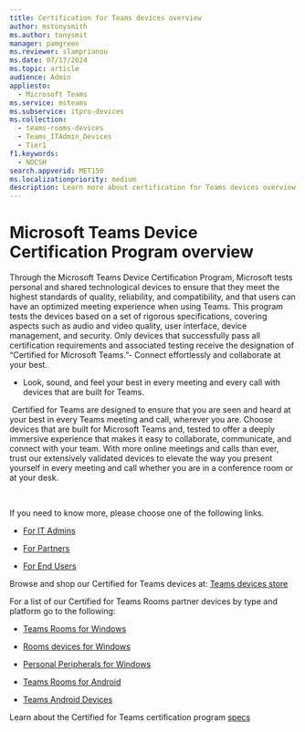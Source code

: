 ```yaml
---
title: Certification for Teams devices overview
author: mstonysmith
ms.author: tonysmit
manager: pamgreen
ms.reviewer: slamprianou
ms.date: 07/17/2024
ms.topic: article
audience: Admin
appliesto: 
  - Microsoft Teams
ms.service: msteams
ms.subservice: itpro-devices
ms.collection: 
  - teams-rooms-devices
  - Teams_ITAdmin_Devices
  - Tier1
f1.keywords: 
  - NOCSH
search.appverid: MET150
ms.localizationpriority: medium
description: Learn more about certification for Teams devices overview.
---
```

# Microsoft Teams Device Certification Program overview

Through the Microsoft Teams Device Certification Program, Microsoft tests personal and shared technological devices to ensure that they meet the highest standards of quality, reliability, and compatibility, and that users can have an optimized meeting experience when using Teams. This program tests the devices based on a set of rigorous specifications, covering aspects such as audio and video quality, user interface, device management, and security. Only devices that successfully pass all certification requirements and associated testing receive the designation of “Certified for Microsoft Teams.”- Connect effortlessly and collaborate at your best.

- Look, sound, and feel your best in every meeting and every call with devices that are built for Teams.

 Certified for Teams are designed to ensure that you are seen and heard at your best in every Teams meeting and call, wherever you are. Choose devices that are built for Microsoft Teams and, tested to offer a deeply immersive experience that makes it easy to collaborate, communicate, and connect with your team. With more online meetings and calls than ever, trust our extensively validated devices to elevate the way you present yourself in every meeting and call whether you are in a conference room or at your desk.

 

If you need to know more, please choose one of the following links.

- [For IT Admins](/MicrosoftTeams/devices/certification-it-admins?branch=pr-en-us-15156)

- [For Partners](/MicrosoftTeams/devices/certifcation-partners?branch=pr-en-us-15156)

- [For End Users](/MicrosoftTeams/devices/certification-end-users?branch=pr-en-us-15156)  
  
  
Browse and shop our Certified for Teams devices at: [Teams devices store](https://www.microsoft.com/microsoft-teams/across-devices)

For a list of our Certified for Teams Rooms partner devices by type and platform go to the following:

- [Teams Rooms for Windows](/microsoftteams/rooms/certified-hardware?tabs=Windows)

- [Rooms devices for Windows](/microsoftteams/rooms/certified-hardware?tabs=Devices)

- [Personal Peripherals for Windows](/microsoftteams/devices/usb-devices)

- [Teams Rooms for Android](/microsoftteams/rooms/certified-hardware?tabs=Android)

- [Teams Android Devices](/microsoftteams/devices/teams-ip-phones)

Learn about the Certified for Teams certification program [specs](/SkypeForBusiness/certification/test-spec)

